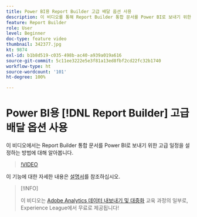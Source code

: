 ```yaml
---
title: Power BI용 Report Builder 고급 배달 옵션 사용
description: 이 비디오를 통해 Report Builder 통합 문서를 Power BI로 보내기 위한 고급 일정을 설정하는 방법에 대해 알아보십시오.
feature: Report Builder
role: User
level: Beginner
doc-type: feature video
thumbnail: 342377.jpg
kt: 9874
exl-id: b1b8d519-c035-498b-ac40-a939a019a616
source-git-commit: 5c11ee3222e5e3f81a13ed8fbf2cd22fc32b1740
workflow-type: ht
source-wordcount: '101'
ht-degree: 100%

---
```


# Power BI용 [!DNL Report Builder] 고급 배달 옵션 사용

이 비디오에서는 Report Builder 통합 문서를 Power BI로 보내기 위한 고급 일정을 설정하는 방법에 대해 알아봅니다.

>[!VIDEO](https://video.tv.adobe.com/v/342377/?quality=12&learn=on)

이 기능에 대한 자세한 내용은 [설명서](https://experienceleague.adobe.com/docs/analytics/analyze/report-builder/publish-powerbi/power-bi.html?lang=ko)를 참조하십시오.

>[!INFO]
>
> 이 비디오는 [Adobe Analytics 데이터 내보내기 및 대중화](https://experienceleague.adobe.com/?recommended=Analytics-A-1-2022.1.democratizing) 교육 과정의 일부로, Experience League에서 무료로 제공됩니다!